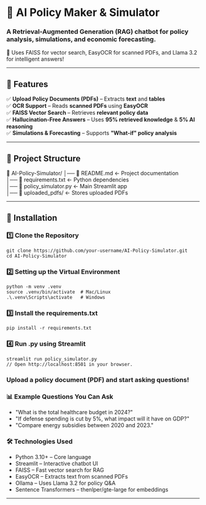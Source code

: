 # 📜 AI Policy Maker & Simulator
### A Retrieval-Augmented Generation (RAG) chatbot for policy analysis, simulations, and economic forecasting.  
🚀 Uses FAISS for vector search, EasyOCR for scanned PDFs, and Llama 3.2 for intelligent answers!

---

## 📌 Features
✅ **Upload Policy Documents (PDFs)** – Extracts **text** and **tables**  
✅ **OCR Support** – Reads **scanned PDFs** using **EasyOCR**  
✅ **FAISS Vector Search** – Retrieves **relevant policy data**  
✅ **Hallucination-Free Answers** – Uses **95% retrieved knowledge** & **5% AI reasoning**  
✅ **Simulations & Forecasting** – Supports **"What-if" policy analysis**  

---

## 📂 Project Structure
📁 AI-Policy-Simulator/ │── 📜 README.md <- Project documentation <br>
│── 📜 requirements.txt <- Python dependencies <br>
│── 📜 policy_simulator.py <- Main Streamlit app <br>
│── 📁 uploaded_pdfs/ <- Stores uploaded PDFs

---

## 🔧 Installation
### 1️⃣ Clone the Repository
```
git clone https://github.com/your-username/AI-Policy-Simulator.git
cd AI-Policy-Simulator
```
### 2️⃣ Setting up the Virtual Environment
```
python -m venv .venv
source .venv/bin/activate  # Mac/Linux
.\.venv\Scripts\activate   # Windows
```
### 3️⃣ Install the requirements.txt
```
pip install -r requirements.txt
```
### 4️⃣ Run .py using Streamlit
```
streamlit run policy_simulator.py
// Open http://localhost:8501 in your browser.
```

### Upload a policy document (PDF) and start asking questions!

### 📊 Example Questions You Can Ask
- "What is the total healthcare budget in 2024?"
- "If defense spending is cut by 5%, what impact will it have on GDP?"
- "Compare energy subsidies between 2020 and 2023."

### 🛠️ Technologies Used
- Python 3.10+ – Core language
- Streamlit – Interactive chatbot UI
- FAISS – Fast vector search for RAG
- EasyOCR – Extracts text from scanned PDFs
- Ollama – Uses Llama 3.2 for policy Q&A
- Sentence Transformers – thenlper/gte-large for embeddings
---



